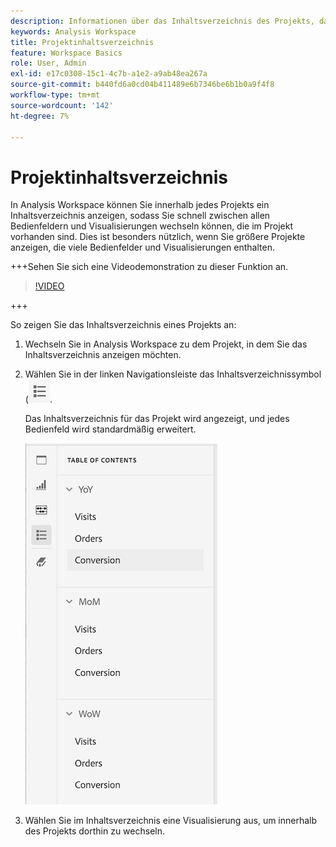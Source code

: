 ```yaml
---
description: Informationen über das Inhaltsverzeichnis des Projekts, das für Projekte verfügbar ist
keywords: Analysis Workspace
title: Projektinhaltsverzeichnis
feature: Workspace Basics
role: User, Admin
exl-id: e17c0308-15c1-4c7b-a1e2-a9ab48ea267a
source-git-commit: b440fd6a0cd04b411489e6b7346be6b1b0a9f4f8
workflow-type: tm+mt
source-wordcount: '142'
ht-degree: 7%

---
```


# Projektinhaltsverzeichnis

In Analysis Workspace können Sie innerhalb jedes Projekts ein Inhaltsverzeichnis anzeigen, sodass Sie schnell zwischen allen Bedienfeldern und Visualisierungen wechseln können, die im Projekt vorhanden sind. Dies ist besonders nützlich, wenn Sie größere Projekte anzeigen, die viele Bedienfelder und Visualisierungen enthalten.

+++Sehen Sie sich eine Videodemonstration zu dieser Funktion an.

>[!VIDEO](https://video.tv.adobe.com/v/26990/?learn=on)

+++

So zeigen Sie das Inhaltsverzeichnis eines Projekts an:

1. Wechseln Sie in Analysis Workspace zu dem Projekt, in dem Sie das Inhaltsverzeichnis anzeigen möchten.

1. Wählen Sie in der linken Navigationsleiste das Inhaltsverzeichnissymbol (![) ](assets/toc-icon.png).

   Das Inhaltsverzeichnis für das Projekt wird angezeigt, und jedes Bedienfeld wird standardmäßig erweitert.

   ![Projekt-Inhaltsverzeichnis erweitert](assets/project-toc-expanded.png)

1. Wählen Sie im Inhaltsverzeichnis eine Visualisierung aus, um innerhalb des Projekts dorthin zu wechseln.
